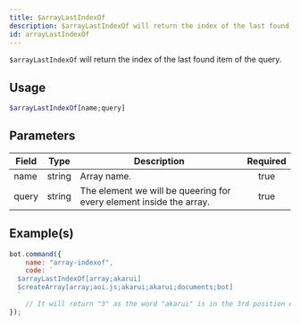 ```yaml
---
title: $arrayLastIndexOf
description: $arrayLastIndexOf will return the index of the last found item of the query.
id: arrayLastIndexOf
---
```


`$arrayLastIndexOf` will return the index of the last found item of the query.

## Usage

```php
$arrayLastIndexOf[name;query]
```

## Parameters

| Field | Type   | Description                                                         | Required |
| ----- | ------ | ------------------------------------------------------------------- | :------: |
| name  | string | Array name.                                                         |   true   |
| query | string | The element we will be queering for every element inside the array. |   true   |

## Example(s)

```javascript
bot.command({
    name: "array-indexof",
    code: `
  $arrayLastIndexOf[array;akarui]
  $createArray[array;aoi.js;akarui;akarui;documents;bot]
  `
    // It will return "3" as the word "akarui" is in the 3rd position of the array.
});
```
